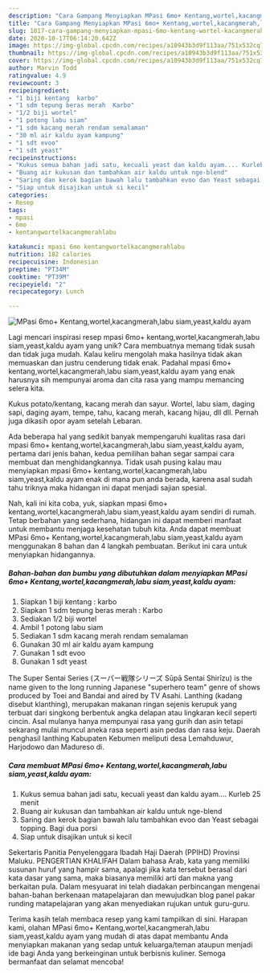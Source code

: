 ```yaml
---
description: "Cara Gampang Menyiapkan MPasi 6mo+ Kentang,wortel,kacangmerah,labu siam,yeast,kaldu ayam yang Sempurna"
title: "Cara Gampang Menyiapkan MPasi 6mo+ Kentang,wortel,kacangmerah,labu siam,yeast,kaldu ayam yang Sempurna"
slug: 1017-cara-gampang-menyiapkan-mpasi-6mo-kentang-wortel-kacangmerah-labu-siam-yeast-kaldu-ayam-yang-sempurna
date: 2020-10-17T06:14:20.642Z
image: https://img-global.cpcdn.com/recipes/a10943b3d9f113aa/751x532cq70/mpasi-6mo-kentangwortelkacangmerahlabu-siamyeastkaldu-ayam-foto-resep-utama.jpg
thumbnail: https://img-global.cpcdn.com/recipes/a10943b3d9f113aa/751x532cq70/mpasi-6mo-kentangwortelkacangmerahlabu-siamyeastkaldu-ayam-foto-resep-utama.jpg
cover: https://img-global.cpcdn.com/recipes/a10943b3d9f113aa/751x532cq70/mpasi-6mo-kentangwortelkacangmerahlabu-siamyeastkaldu-ayam-foto-resep-utama.jpg
author: Marvin Todd
ratingvalue: 4.9
reviewcount: 3
recipeingredient:
- "1 biji kentang  karbo"
- "1 sdm tepung beras merah  Karbo"
- "1/2 biji wortel"
- "1 potong labu siam"
- "1 sdm kacang merah rendam semalaman"
- "30 ml air kaldu ayam kampung"
- "1 sdt evoo"
- "1 sdt yeast"
recipeinstructions:
- "Kukus semua bahan jadi satu, kecuali yeast dan kaldu ayam.... Kurleb 25 menit"
- "Buang air kukusan dan tambahkan air kaldu untuk nge-blend"
- "Saring dan kerok bagian bawah lalu tambahkan evoo dan Yeast sebagai topping. Bagi dua porsi"
- "Siap untuk disajikan untuk si kecil"
categories:
- Resep
tags:
- mpasi
- 6mo
- kentangwortelkacangmerahlabu

katakunci: mpasi 6mo kentangwortelkacangmerahlabu 
nutrition: 182 calories
recipecuisine: Indonesian
preptime: "PT34M"
cooktime: "PT39M"
recipeyield: "2"
recipecategory: Lunch

---
```



![MPasi 6mo+ Kentang,wortel,kacangmerah,labu siam,yeast,kaldu ayam](https://img-global.cpcdn.com/recipes/a10943b3d9f113aa/751x532cq70/mpasi-6mo-kentangwortelkacangmerahlabu-siamyeastkaldu-ayam-foto-resep-utama.jpg)

Lagi mencari inspirasi resep mpasi 6mo+ kentang,wortel,kacangmerah,labu siam,yeast,kaldu ayam yang unik? Cara membuatnya memang tidak susah dan tidak juga mudah. Kalau keliru mengolah maka hasilnya tidak akan memuaskan dan justru cenderung tidak enak. Padahal mpasi 6mo+ kentang,wortel,kacangmerah,labu siam,yeast,kaldu ayam yang enak harusnya sih mempunyai aroma dan cita rasa yang mampu memancing selera kita.

Kukus potato/kentang, kacang merah dan sayur. Wortel, labu siam, daging sapi, daging ayam, tempe, tahu, kacang merah, kacang hijau, dll dll. Pernah juga dikasih opor ayam setelah Lebaran.

Ada beberapa hal yang sedikit banyak mempengaruhi kualitas rasa dari mpasi 6mo+ kentang,wortel,kacangmerah,labu siam,yeast,kaldu ayam, pertama dari jenis bahan, kedua pemilihan bahan segar sampai cara membuat dan menghidangkannya. Tidak usah pusing kalau mau menyiapkan mpasi 6mo+ kentang,wortel,kacangmerah,labu siam,yeast,kaldu ayam enak di mana pun anda berada, karena asal sudah tahu triknya maka hidangan ini dapat menjadi sajian spesial.


Nah, kali ini kita coba, yuk, siapkan mpasi 6mo+ kentang,wortel,kacangmerah,labu siam,yeast,kaldu ayam sendiri di rumah. Tetap berbahan yang sederhana, hidangan ini dapat memberi manfaat untuk membantu menjaga kesehatan tubuh kita. Anda dapat membuat MPasi 6mo+ Kentang,wortel,kacangmerah,labu siam,yeast,kaldu ayam menggunakan 8 bahan dan 4 langkah pembuatan. Berikut ini cara untuk menyiapkan hidangannya.

<!--inarticleads1-->

##### Bahan-bahan dan bumbu yang dibutuhkan dalam menyiapkan MPasi 6mo+ Kentang,wortel,kacangmerah,labu siam,yeast,kaldu ayam:

1. Siapkan 1 biji kentang : karbo
1. Siapkan 1 sdm tepung beras merah : Karbo
1. Sediakan 1/2 biji wortel
1. Ambil 1 potong labu siam
1. Sediakan 1 sdm kacang merah rendam semalaman
1. Gunakan 30 ml air kaldu ayam kampung
1. Gunakan 1 sdt evoo
1. Gunakan 1 sdt yeast


The Super Sentai Series (スーパー戦隊シリーズ Sūpā Sentai Shirīzu) is the name given to the long running Japanese &#34;superhero team&#34; genre of shows produced by Toei and Bandai and aired by TV Asahi. Lanthing (kadang disebut klanthing), merupakan makanan ringan sejenis kerupuk yang terbuat dari singkong berbentuk angka delapan atau lingkaran kecil seperti cincin. Asal mulanya hanya mempunyai rasa yang gurih dan asin tetapi sekarang mulai muncul aneka rasa seperti asin pedas dan rasa keju. Daerah penghasil lanthing Kabupaten Kebumen meliputi desa Lemahduwur, Harjodowo dan Madureso di. 

<!--inarticleads2-->

##### Cara membuat MPasi 6mo+ Kentang,wortel,kacangmerah,labu siam,yeast,kaldu ayam:

1. Kukus semua bahan jadi satu, kecuali yeast dan kaldu ayam.... Kurleb 25 menit
1. Buang air kukusan dan tambahkan air kaldu untuk nge-blend
1. Saring dan kerok bagian bawah lalu tambahkan evoo dan Yeast sebagai topping. Bagi dua porsi
1. Siap untuk disajikan untuk si kecil


Sekertaris Panitia Penyelenggara Ibadah Haji Daerah (PPIHD) Provinsi Maluku. PENGERTIAN KHALIFAH Dalam bahasa Arab, kata yang memiliki susunan huruf yang hampir sama, apalagi jika kata tersebut berasal dari kata dasar yang sama, maka biasanya memiliki arti dan makna yang berkaitan pula. Dalam mesyuarat ini telah diadakan perbincangan mengenai bahan-bahan berkenaan matapelajaran dan mewujudkan blog panel pakar runding matapelajaran yang akan menyediakan rujukan untuk guru-guru. 

Terima kasih telah membaca resep yang kami tampilkan di sini. Harapan kami, olahan MPasi 6mo+ Kentang,wortel,kacangmerah,labu siam,yeast,kaldu ayam yang mudah di atas dapat membantu Anda menyiapkan makanan yang sedap untuk keluarga/teman ataupun menjadi ide bagi Anda yang berkeinginan untuk berbisnis kuliner. Semoga bermanfaat dan selamat mencoba!
